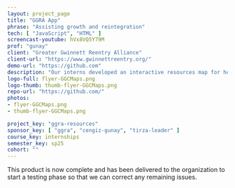 ```yaml
---
layout: project_page
title: "GGRA App"
phrase: "Assisting growth and reintegration"
tech: [ "JavaScript", "HTML" ]
screencast-youtube: hVx8VQ5Y79M
prof: "gunay"
client: "Greater Gwinnett Reentry Alliance"
client-url: "https://www.gwinnettreentry.org/"
demo-url: "https://github.com"
description: "Our interns developed an interactive resources map for helping returning citizens."
logo-full: flyer-GGCMaps.png
logo-thumb: thumb-flyer-GGCMaps.png
repo-url: "https://github.com/"
photos:
- flyer-GGCMaps.png
- thumb-flyer-GGCMaps.png

project_key: "ggra-resources"
sponsor_key: [ "ggra", "cengiz-gunay", "tirza-leader" ]
course_key: internships
semester_key: sp25
cohort: ""
---
```


This product is now complete and has been delivered to the organization
to start a testing phase so that we can correct any remaining issues.

<!-- lightgallery -->
<script src="https://code.jquery.com/jquery-2.2.4.min.js"></script>
<script src="https://cdn.jsdelivr.net/lightgallery/1.3.7/js/lightgallery.min.js">
</script>
<script src="https://cdn.jsdelivr.net/g/lg-zoom"></script>

<script type="text/javascript">

    $(document).ready(function() {

        $("body").lightGallery({

            zoom: true,
            selector: 'a#lightgallery',
            selectWithin: 'body'

        });

    });

</script>

[ggc]: http://www.ggc.edu
[gunay-ggc]: http://www.ggc.edu/about-ggc/directory/cengiz-gunay
[doloc-ggc]: http://www.ggc.edu/about-ggc/directory/anca-doloc-mihu
